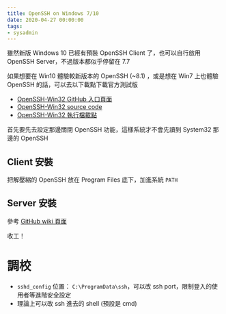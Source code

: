 ```yaml
---
title: OpenSSH on Windows 7/10
date: 2020-04-27 00:00:00
tags:
- sysadmin
---
```


雖然新版 Windows 10 已經有預裝 OpenSSH Client 了，也可以自行啟用 OpenSSH Server，不過版本都似乎停留在 7.7

如果想要在 Win10 體驗較新版本的 OpenSSH (~8.1) ，或是想在 Win7 上也體驗 OpenSSH 的話，可以去以下載點下載官方測試版

<!--more-->

* [OpenSSH-Win32 GitHub 入口頁面](https://github.com/PowerShell/Win32-OpenSSH)
* [OpenSSH-Win32 source code](https://github.com/PowerShell/openssh-portable)
* [OpenSSH-Win32 執行檔載點](https://github.com/PowerShell/Win32-OpenSSH/releases)

首先要先去設定那邊關閉 OpenSSH 功能，這樣系統才不會先讀到 System32 那邊的 OpenSSH

## Client 安裝

把解壓縮的 OpenSSH 放在 Program Files 底下，加進系統 `PATH`

## Server 安裝

參考 [GitHub wiki 頁面](https://github.com/PowerShell/Win32-OpenSSH/wiki/Install-Win32-OpenSSH)

收工！

# 調校

* `sshd_config` 位置： `C:\ProgramData\ssh`，可以改 ssh port，限制登入的使用者等進階安全設定
* 理論上可以改 ssh 進去的 shell (預設是 cmd)


